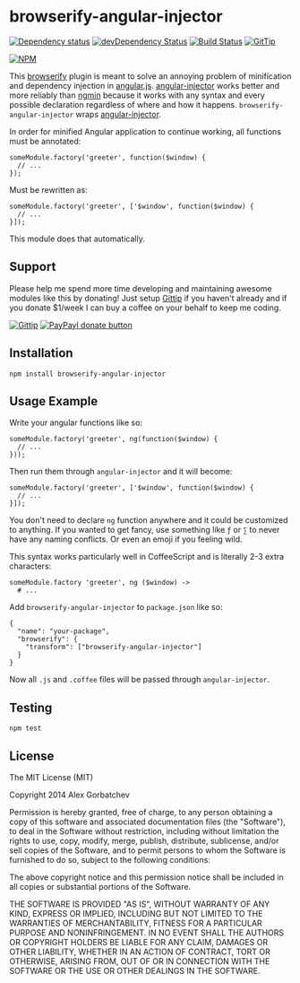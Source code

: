# browserify-angular-injector

[![Dependency status](https://david-dm.org/alexgorbatchev/browserify-angular-injector.svg)](https://david-dm.org/alexgorbatchev/browserify-angular-injector)
[![devDependency Status](https://david-dm.org/alexgorbatchev/browserify-angular-injector/dev-status.svg)](https://david-dm.org/alexgorbatchev/browserify-angular-injector#info=devDependencies)
[![Build Status](https://secure.travis-ci.org/alexgorbatchev/browserify-angular-injector.svg?branch=master)](https://travis-ci.org/alexgorbatchev/browserify-angular-injector)
[![GitTip](https://camo.githubusercontent.com/b05dc5a98a3353fedfc802f373960fc49bab06d7/687474703a2f2f696d672e736869656c64732e696f2f6769747469702f616c6578676f72626174636865762e706e67)](https://www.gittip.com/alexgorbatchev/)

[![NPM](https://nodei.co/npm/browserify-angular-injector.svg)](https://npmjs.org/package/browserify-angular-injector)

This [browserify](http://browserify.org/) plugin is meant to solve an annoying problem of minification and dependency injection in [angular.js](https://www.angularjs.org/). [angular-injector] works better and more reliably than [ngmin](https://www.npmjs.org/package/ngmin) because it works with any syntax and every possible declaration regardless of where and how it happens. `browserify-angular-injector` wraps [angular-injector].

In order for minified Angular application to continue working, all functions must be annotated:

    someModule.factory('greeter', function($window) {
      // ...
    });

Must be rewritten as:

    someModule.factory('greeter', ['$window', function($window) {
      // ...
    }]);

This module does that automatically.

## Support

Please help me spend more time developing and maintaining awesome modules like this by donating! Just setup [Gittip](http://gittip.com) if you haven't already and if you donate $1/week I can buy a coffee on your behalf to keep me coding.

[![Gittip](http://img.shields.io/gittip/alexgorbatchev.png)](https://www.gittip.com/alexgorbatchev/)
[![PayPayl donate button](http://img.shields.io/paypal/donate.png?color=yellow)](https://www.paypal.com/cgi-bin/webscr?cmd=_s-xclick&hosted_button_id=PSDPM9268P8RW "Donate once-off to this project using Paypal")

## Installation

    npm install browserify-angular-injector

## Usage Example

Write your angular functions like so:

    someModule.factory('greeter', ng(function($window) {
      // ...
    }));

Then run them through `angular-injector` and it will become:

    someModule.factory('greeter', ['$window', function($window) {
      // ...
    }]);

You don't need to declare `ng` function anywhere and it could be customized to anything. If you wanted to get fancy, use something like `ƒ` or `∑` to never have any naming conflicts. Or even an emoji if you feeling wild.

This syntax works particularly well in CoffeeScript and is literally 2-3 extra characters:

    someModule.factory 'greeter', ng ($window) ->
      # ...

Add `browserify-angular-injector` to `package.json` like so:

    {
      "name": "your-package",
      "browserify": {
        "transform": ["browserify-angular-injector"]
      }
    }

Now all `.js` and `.coffee` files will be passed through `angular-injector`.

## Testing

    npm test

## License

The MIT License (MIT)

Copyright 2014 Alex Gorbatchev

Permission is hereby granted, free of charge, to any person obtaining a copy
of this software and associated documentation files (the "Software"), to deal
in the Software without restriction, including without limitation the rights
to use, copy, modify, merge, publish, distribute, sublicense, and/or sell
copies of the Software, and to permit persons to whom the Software is
furnished to do so, subject to the following conditions:

The above copyright notice and this permission notice shall be included in
all copies or substantial portions of the Software.

THE SOFTWARE IS PROVIDED "AS IS", WITHOUT WARRANTY OF ANY KIND, EXPRESS OR
IMPLIED, INCLUDING BUT NOT LIMITED TO THE WARRANTIES OF MERCHANTABILITY,
FITNESS FOR A PARTICULAR PURPOSE AND NONINFRINGEMENT. IN NO EVENT SHALL THE
AUTHORS OR COPYRIGHT HOLDERS BE LIABLE FOR ANY CLAIM, DAMAGES OR OTHER
LIABILITY, WHETHER IN AN ACTION OF CONTRACT, TORT OR OTHERWISE, ARISING FROM,
OUT OF OR IN CONNECTION WITH THE SOFTWARE OR THE USE OR OTHER DEALINGS IN
THE SOFTWARE.

[angular-injector]: https://github.com/alexgorbatchev/angular-injector
